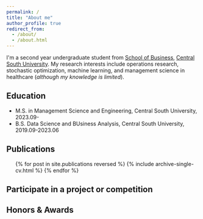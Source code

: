 ```yaml
---
permalink: /
title: "About me"
author_profile: true
redirect_from: 
  - /about/
  - /about.html
---
```


I'm a second year undergraduate student from [School of Business](https://bs.csu.edu.cn/), [Central South University](https://www.csu.edu.cn/). My research interests include operations research, stochastic optimization, machine learning, and management science in healthcare (_although my knowledge is limited_).


## Education
<!-- * Ph.D Not yet -->
* M.S. in Management Science and Engineering, Central South University, 2023.09-
* B.S. Data Science and BUsiness Analysis, Central South University, 2019.09-2023.06


## Publications
  <ul>{% for post in site.publications reversed %}
    {% include archive-single-cv.html %}
  {% endfor %}</ul>


## Participate in a project or competition


## Honors & Awards
